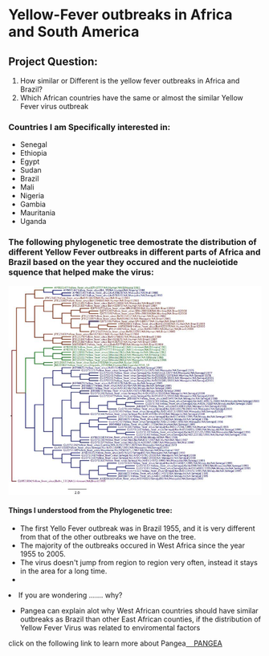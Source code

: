 

<html>
<link rel="stylesheet" type="text/css" href="eba.css">
<body>
<h1>Yellow-Fever outbreaks in Africa and South America</h1>
<h2>Project Question:</h3>
<ol>
<li>How similar or Different is the yellow fever outbreaks in Africa and Brazil?</li>
<li>Which African countries have the same or almost the similar Yellow Fever virus outbreak</li>
 
</ol>
<h3>Countries I am Specifically interested in:</h2>
<ul>
  <li>Senegal</li>
  <li>Ethiopia</li>
  <li>Egypt</li>
  <li>Sudan</li>
  <li>Brazil</li>
  <li>Mali</li>
  <li>Nigeria</li>
  <li>Gambia</li>
  <li>Mauritania</li>
  <li>Uganda</li>
</ul>
<h3>The following phylogenetic tree demostrate the distribution of different Yellow Fever outbreaks in different parts of Africa and Brazil based on the year they occured and the nucleiotide squence that helped make the virus:</h3>
<img src="tree(yellow fever).jpg" >
<h4>Things I understood from the Phylogenetic tree:</h4>
<ul>
<li>The first Yello Fever outbreak was in Brazil 1955, and it is very different from that of the other outbreaks we have on the tree.</li>
<li>The majority of the outbreaks occured in West Africa since the year 1955 to 2005. </li>
<li>The virus doesn't jump from region to region very often, instead it stays in the area for a long time.</li>
<li></li>
</ul>
<li>If you are wondering ....... why?</li>
<ul>
<li>Pangea can explain alot why West African countries should have similar outbreaks as Brazil than other East African counties, if the distribution of Yellow Fever Virus was related to enviromental factors</li>
</ul>
<p>click on the following link to learn more about Pangea<a href="https://en.wikipedia.org/wiki/Pangaea">&nbsp&nbsp&nbsp&nbspPANGEA</a></p>

</body>
</html>

